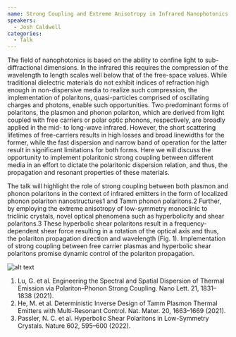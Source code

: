 ```yaml
---
name: Strong Coupling and Extreme Anisotropy in Infrared Nanophotonics
speakers:
  - Josh Caldwell
categories:
  - Talk
---
```

The field of nanophotonics is based on the ability to confine light to sub-diffractional dimensions. In the infrared this requires the compression of the wavelength to length scales well below that of the free-space values.  While traditional dielectric materials do not exhibit indices of refraction high enough in non-dispersive media to realize such compression, the implementation of polaritons, quasi-particles comprised of oscillating charges and photons, enable such opportunities. Two predominant forms of polaritons, the plasmon and phonon polariton, which are derived from light coupled with free carriers or polar optic phonons, respectively, are broadly applied in the mid- to long-wave infrared. However, the short scattering lifetimes of free-carriers results in high losses and broad linewidths for the former, while the fast dispersion and narrow band of operation for the latter result in significant limitations for both forms. Here we will discuss the opportunity to implement polaritonic strong coupling between different media in an effort to dictate the polaritonic dispersion relation, and thus, the propagation and resonant properties of these materials.

The talk will highlight the role of strong coupling between both plasmon and phonon polaritons in the context of infrared emitters in the form of localized phonon polariton nanostructures1 and Tamm phonon polaritons.2 Further, by employing the extreme anisotropy of low-symmetry monoclinic to triclinic crystals, novel optical phenomena such as hyperbolicity and shear polaritons.3 These hyperbolic shear polaritons result in a frequency-dependent shear force resulting in a rotation of the optical axis and thus, the polariton propagation direction and wavelength (Fig. 1). Implementation of strong coupling between free carrier plasmas and hyperbolic shear polaritons promise dynamic control of the polariton propagation.

![alt text](../../assets/speakers_figures/joshCaldwell.png)

1.	Lu, G. et al. Engineering the Spectral and Spatial Dispersion of Thermal Emission via Polariton–Phonon Strong Coupling. Nano Lett. 21, 1831–1838 (2021).
2.	He, M. et al. Deterministic Inverse Design of Tamm Plasmon Thermal Emitters with Multi-Resonant Control. Nat. Mater. 20, 1663–1669 (2021).
3.	Passler, N. C. et al. Hyperbolic Shear Polaritons in Low-Symmetry Crystals. Nature 602, 595–600 (2022).
